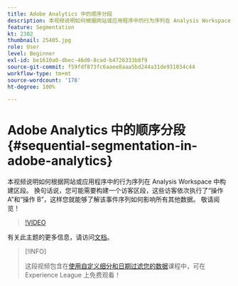 ```yaml
---
title: Adobe Analytics 中的顺序分段
description: 本视频说明如何根据网站或应用程序中的行为序列在 Analysis Workspace 中构建区段。 换句话说，您可能需要构建一个访客区段，这些访客依次执行了操作 A 和操作 B，这样您就能够了解该事件序列如何影响所有其他数据。 敬请阅览！
feature: Segmentation
kt: 2302
thumbnail: 25405.jpg
role: User
level: Beginner
exl-id: be1610a0-dbec-46d0-8cad-b4726333b8f9
source-git-commit: f59fdf873fc6aaee8aaa5bd244a31de931034c44
workflow-type: tm+mt
source-wordcount: '178'
ht-degree: 100%

---
```


# Adobe Analytics 中的顺序分段 {#sequential-segmentation-in-adobe-analytics}

本视频说明如何根据网站或应用程序中的行为序列在 Analysis Workspace 中构建区段。 换句话说，您可能需要构建一个访客区段，这些访客依次执行了“操作 A”和“操作 B”，这样您就能够了解该事件序列如何影响所有其他数据。 敬请阅览！

>[!VIDEO](https://video.tv.adobe.com/v/25405/?quality=12)

有关此主题的更多信息，请访问[文档](https://experienceleague.adobe.com/docs/analytics/components/segmentation/segmentation-workflow/seg-sequential-build.html?lang=zh-Hans)。

>[!INFO]
>
> 这段视频包含在[使用自定义细分和日期过滤您的数据](https://experienceleague.adobe.com/?recommended=Analytics-U-1-2021.1.filterdata)课程中，可在 Experience League 上免费观看！

